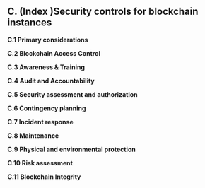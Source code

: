 C. (Index )Security controls for blockchain instances
---------------------------------------------
**C.1 Primary considerations**

**C.2 Blockchain Access Control**

**C.3 Awareness & Training**

**C.4 Audit and Accountability**

**C.5 Security assessment and authorization**

**C.6 Contingency planning**

**C.7 Incident response**

**C.8 Maintenance**

**C.9 Physical and environmental protection**

**C.10 Risk assessment**

**C.11 Blockchain Integrity**
